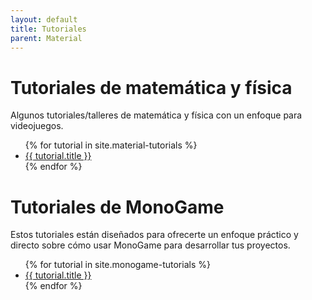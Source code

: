 ```yaml
---
layout: default
title: Tutoriales
parent: Material
---
```


# Tutoriales de matemática y física

Algunos tutoriales/talleres de matemática y física con un enfoque para videojuegos.

<ul>
  {% for tutorial in site.material-tutorials %}
    <li>
      <a href="{{ tutorial.url }}">{{ tutorial.title }}</a>
    </li>
  {% endfor %}
</ul>

# Tutoriales de MonoGame

Estos tutoriales están diseñados para ofrecerte un enfoque práctico y directo sobre cómo usar MonoGame para desarrollar tus proyectos.

<ul>
  {% for tutorial in site.monogame-tutorials %}
    <li>
      <a href="{{ tutorial.url }}">{{ tutorial.title }}</a>
    </li>
  {% endfor %}
</ul>
